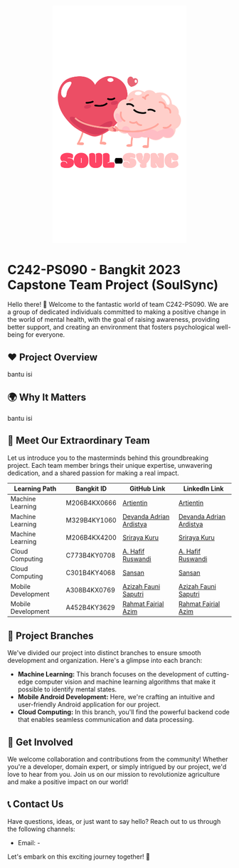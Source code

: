 <div align="center">
  <img src="app_logo.png" alt="Project Logo" width="300">
</div>

# C242-PS090 - Bangkit 2023 Capstone Team Project (SoulSync)

Hello there! 👋 Welcome to the fantastic world of team C242-PS090. We are a group of dedicated individuals committed to making a positive change in the world of mental health, with the goal of raising awareness, providing better support, and creating an environment that fosters psychological well-being for everyone.

## ❤️ Project Overview

bantu isi

## 🌍 Why It Matters

bantu isi

## 👥 Meet Our Extraordinary Team

Let us introduce you to the masterminds behind this groundbreaking project. Each team member brings their unique expertise, unwavering dedication, and a shared passion for making a real impact.

| Learning Path                         | Bangkit ID    | GitHub Link                | LinkedIn Link                          |
|------------------------------|---------------|-----------------------|-----------------------------------|
| Machine Learning        | M206B4KX0666   | [Artientin](https://github.com/artientin) | [Artientin](https://www.linkedin.com/in/artientin/)      |
| Machine Learning             | M329B4KY1060   | [Devanda Adrian Ardistya](https://github.com/devandaadr0) | [Devanda Adrian Ardistya](https://www.linkedin.com/in/devandaadrian)      |
| Machine Learning      | M206B4KX4200   | [Sriraya Kuru](https://github.com/srirayakuru) | [Sriraya Kuru](https://www.linkedin.com/in/sriraya-kuru-796a11292/)      |
| Cloud Computing | C773B4KY0708   | [A. Hafif Ruswandi](https://github.com/hafifruswandi) | [A. Hafif Ruswandi](https://www.linkedin.com/in/hafifrd/)      |
| Cloud Computing    | C301B4KY4068   | [Sansan](https://github.com/sansan061100) | [Sansan](https://www.linkedin.com/in/san-san-89356a231/)      |
| Mobile Development      | A308B4KX0769   | [Azizah Fauni Saputri](https://github.com/azizahfauni) | [Azizah Fauni Saputri](https://www.linkedin.com/in/azizahfauni/)      |
| Mobile Development      | A452B4KY3629   | [Rahmat Fajrial Azim](https://github.com/rahmatfajrialazim) | [Rahmat Fajrial Azim](https://www.linkedin.com/in/rahmat-fajrial-azim-843a92340/)      |

## 🚀 Project Branches

We've divided our project into distinct branches to ensure smooth development and organization. Here's a glimpse into each branch:

- **Machine Learning:** This branch focuses on the development of cutting-edge computer vision and machine learning algorithms that make it possible to identify mental states.
- **Mobile Android Development:** Here, we're crafting an intuitive and user-friendly Android application for our project.
- **Cloud Computing:** In this branch, you'll find the powerful backend code that enables seamless communication and data processing.

## 🤝 Get Involved

We welcome collaboration and contributions from the community! Whether you're a developer, domain expert, or simply intrigued by our project, we'd love to hear from you. Join us on our mission to revolutionize agriculture and make a positive impact on our world!

## 📞 Contact Us

Have questions, ideas, or just want to say hello? Reach out to us through the following channels:

- Email: -

Let's embark on this exciting journey together! 🚀
